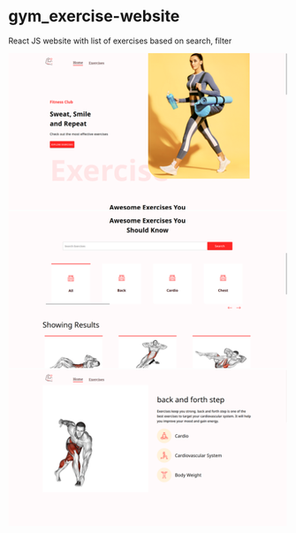 # gym_exercise-website
React JS website with list of exercises based on search, filter


![Gym_Screenshot](./react-gym-exercises-screenshot1.png)
![Gym_Screenshot2](./react-gym-exercises-screenshot2.png)
![Gym_Screenshot3](./react-gym-exercises-screenshot3.png)
